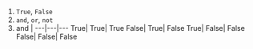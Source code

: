 1. ```True```, ```False```
2. ```and```, ```or```, ```not```
3. and | 
   ---|---|---
   True| True| True
   False| True| False
   True| False| False
   False| False| False